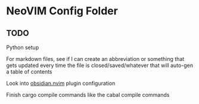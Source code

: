 # NeoVIM Config Folder
## TODO

Python setup

For markdown files, see if I can create an abbreviation or something that gets updated every time the file is closed/saved/whatever that will auto-gen a table of contents

Look into [obsidian.nvim](https://github.com/epwalsh/obsidian.nvim) plugin configuration

Finish cargo compile commands like the cabal compile commands
